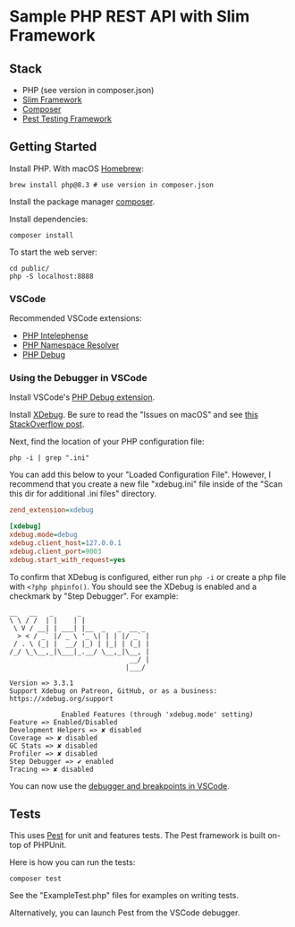 # Sample PHP REST API with Slim Framework

## Stack

-   PHP (see version in composer.json)
-   [Slim Framework](https://www.slimframework.com/)
-   [Composer](https://getcomposer.org/)
-   [Pest Testing Framework](https://pestphp.com/)

## Getting Started

Install PHP. With macOS [Homebrew](https://brew.sh/):

```shell
brew install php@8.3 # use version in composer.json
```

Install the package manager [composer](https://getcomposer.org/doc/00-intro.md).

Install dependencies:

```shell
composer install
```

To start the web server:

```shell
cd public/
php -S localhost:8888
```

### VSCode

Recommended VSCode extensions:

-   [PHP Intelephense](https://marketplace.visualstudio.com/items?itemName=bmewburn.vscode-intelephense-client)
-   [PHP Namespace Resolver](https://marketplace.visualstudio.com/items?itemName=MehediDracula.php-namespace-resolver)
-   [PHP Debug](https://marketplace.visualstudio.com/items?itemName=xdebug.php-debug)

### Using the Debugger in VSCode

Install VSCode's [PHP Debug extension](https://marketplace.visualstudio.com/items?itemName=xdebug.php-debug).

Install [XDebug](https://xdebug.org/docs/install). Be sure to read the "Issues on macOS" and see [this StackOverflow post](https://stackoverflow.com/questions/68944020/why-does-the-installation-of-xdebug-on-my-mac-not-work/73818341#73818341).

Next, find the location of your PHP configuration file:

```shell
php -i | grep ".ini"
```

You can add this below to your "Loaded Configuration File". However, I recommend that you create a new file "xdebug.ini" file inside of the "Scan this dir for additional .ini files" directory.

```ini
zend_extension=xdebug

[xdebug]
xdebug.mode=debug
xdebug.client_host=127.0.0.1
xdebug.client_port=9003
xdebug.start_with_request=yes
```

To confirm that XDebug is configured, either run `php -i` or create a php file with `<?php phpinfo()`. You should see the XDebug is enabled and a checkmark by "Step Debugger". For example:

```
__   __   _      _
\ \ / /  | |    | |
 \ V / __| | ___| |__  _   _  __ _
  > < / _` |/ _ \ '_ \| | | |/ _` |
 / . \ (_| |  __/ |_) | |_| | (_| |
/_/ \_\__,_|\___|_.__/ \__,_|\__, |
                              __/ |
                             |___/

Version => 3.3.1
Support Xdebug on Patreon, GitHub, or as a business: https://xdebug.org/support

             Enabled Features (through 'xdebug.mode' setting)
Feature => Enabled/Disabled
Development Helpers => ✘ disabled
Coverage => ✘ disabled
GC Stats => ✘ disabled
Profiler => ✘ disabled
Step Debugger => ✔ enabled
Tracing => ✘ disabled
```

You can now use the [debugger and breakpoints in VSCode](https://code.visualstudio.com/docs/editor/debugging).

## Tests

This uses [Pest](https://pestphp.com/) for unit and features tests. The Pest framework is built on-top of PHPUnit.

Here is how you can run the tests:

```shell
composer test
```

See the "ExampleTest.php" files for examples on writing tests.

Alternatively, you can launch Pest from the VSCode debugger.
